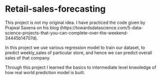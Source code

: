 # Retail-sales-forecasting
<p>This project is not my original idea. I have practiced the code given by Prajwal Saxena on his blog (https://towardsdatascience.com/5-data-science-projects-that-you-can-complete-over-the-weekend-34445b14707d).</p>

<p>In this project we use various regression model to train our dataset, to predict weekly_sales of particular store, and hence we can predict overall sales of that company.</p>

<p>Through this project I learned the basics to intermediate level knwoledge of how real world prediction model is built.</p>
